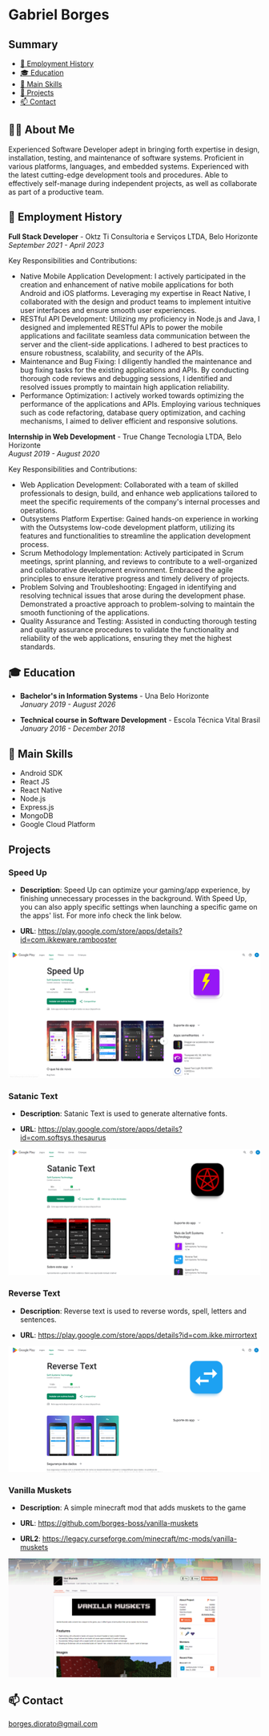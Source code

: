 
# Gabriel Borges
##  Summary
- [💼 Employment History](https://github.com/borges-boss/my-portfolio#-employment-history)
- [🎓 Education](https://github.com/borges-boss/my-portfolio#-education)
- [🧠 Main Skills](https://github.com/borges-boss/my-portfolio#-main-skills)
- [🤖 Projects](https://github.com/borges-boss/my-portfolio#projects)
- [📫 Contact](https://github.com/borges-boss/my-portfolio#-contact)

## 🙍‍♂️ About Me
Experienced Software Developer adept in bringing forth expertise in design, installation, testing, and maintenance of software systems. Proficient in various platforms, languages, and embedded systems. Experienced with the latest cutting-edge development tools and procedures. Able to effectively self-manage during independent projects, as well as collaborate as part of a productive team.

## 💼 Employment History

**Full Stack Developer** - Oktz Ti Consultoria e Serviços LTDA, Belo Horizonte  
*September 2021 - April 2023*

Key Responsibilities and Contributions:
- Native Mobile Application Development: I actively participated in the creation and enhancement of native mobile applications for both Android and iOS platforms. Leveraging my expertise in React Native, I collaborated with the design and product teams to implement intuitive user interfaces and ensure smooth user experiences.
- RESTful API Development: Utilizing my proficiency in Node.js and Java, I designed and implemented RESTful APIs to power the mobile applications and facilitate seamless data communication between the server and the client-side applications. I adhered to best practices to ensure robustness, scalability, and security of the APIs.
- Maintenance and Bug Fixing: I diligently handled the maintenance and bug fixing tasks for the existing applications and APIs. By conducting thorough code reviews and debugging sessions, I identified and resolved issues promptly to maintain high application reliability.
- Performance Optimization: I actively worked towards optimizing the performance of the applications and APIs. Employing various techniques such as code refactoring, database query optimization, and caching mechanisms, I aimed to deliver efficient and responsive solutions.

**Internship in Web Development** - True Change Tecnologia LTDA, Belo Horizonte  
*August 2019 - August 2020*

Key Responsibilities and Contributions:
- Web Application Development: Collaborated with a team of skilled professionals to design, build, and enhance web applications tailored to meet the specific requirements of the company's internal processes and operations.
- Outsystems Platform Expertise: Gained hands-on experience in working with the Outsystems low-code development platform, utilizing its features and functionalities to streamline the application development process.
- Scrum Methodology Implementation: Actively participated in Scrum meetings, sprint planning, and reviews to contribute to a well-organized and collaborative development environment. Embraced the agile principles to ensure iterative progress and timely delivery of projects.
- Problem Solving and Troubleshooting: Engaged in identifying and resolving technical issues that arose during the development phase. Demonstrated a proactive approach to problem-solving to maintain the smooth functioning of the applications.
- Quality Assurance and Testing: Assisted in conducting thorough testing and quality assurance procedures to validate the functionality and reliability of the web applications, ensuring they met the highest standards.

## 🎓 Education

- **Bachelor's in Information Systems** - Una Belo Horizonte  
  *January 2019 - August 2026*

- **Technical course in Software Development** - Escola Técnica Vital Brasil  
  *January 2016 - December 2018*

## 🧠 Main Skills

- Android SDK
- React JS
- React Native
- Node.js
- Express.js
- MongoDB
- Google Cloud Platform


## Projects

### Speed Up
- **Description**: Speed Up can optimize your gaming/app experience, by finishing unnecessary processes in the background. With Speed Up, you can also apply specific settings when launching a specific game on the apps' list. For more info check the link below.

- **URL**: https://play.google.com/store/apps/details?id=com.ikkeware.rambooster

![](https://raw.githubusercontent.com/borges-boss/my-portfolio/main/image1.PNG)


### Satanic Text
- **Description**: Satanic Text is used to generate alternative fonts.

- **URL**: https://play.google.com/store/apps/details?id=com.softsys.thesaurus

![enter image description here](https://raw.githubusercontent.com/borges-boss/my-portfolio/main/image2.PNG)


### Reverse Text
- **Description**: Reverse text is used to reverse words, spell, letters and sentences.

- **URL**: https://play.google.com/store/apps/details?id=com.ikke.mirrortext

![enter image description here](https://raw.githubusercontent.com/borges-boss/my-portfolio/main/image3.PNG)

### Vanilla Muskets
- **Description**: A simple minecraft mod that adds muskets to the game

- **URL**: https://github.com/borges-boss/vanilla-muskets
- **URL2**: https://legacy.curseforge.com/minecraft/mc-mods/vanilla-muskets

![enter image description here](https://raw.githubusercontent.com/borges-boss/my-portfolio/main/image4.PNG)

## 📫 Contact
[borges.diorato@gmail.com](mailto:borges.diorato@gmail.com)
